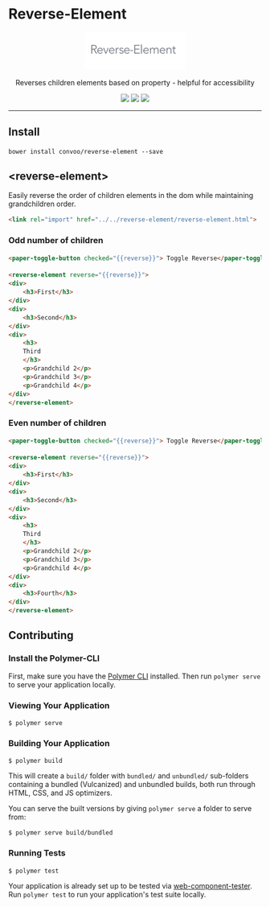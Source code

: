 # Reverse-Element

<p align="center">
  <img alt="reverse-element" src="ReverseElement.png" width="200">
</p>

<p align="center">
Reverses children elements based on property - helpful for accessibility
</p>

<p align="center">
  <a href="https://beta.webcomponents.org/element/convoo/reverse-element"><img src="https://img.shields.io/badge/webcomponents.org-published-blue.svg"></a>
  <a href="https://gitter.im/convoo/General"><img src="https://img.shields.io/badge/gitter-join%20chat-brightgreen.svg"></a>
  <a href="http://waffle.io/convoo/roadmap"><img src="https://badge.waffle.io/convoo/reverse-element.svg?label=In%20Progress&title=In%20Progress"></a>
</p>

---

## Install

```
bower install convoo/reverse-element --save
```

## \<reverse-element\>

Easily reverse the order of children elements in the dom while maintaining grandchildren order.

```html
<link rel="import" href="../../reverse-element/reverse-element.html">
```

### Odd number of children
<!--
```
<custom-element-demo>
    <template>
        <link rel="import" href="reverse-element.html">
        <div>
            <template is="dom-bind">
                <next-code-block></next-code-block>
            </template>
        </div>Ï
    </template>
</custom-element-demo>
```
-->
```html
<paper-toggle-button checked="{{reverse}}"> Toggle Reverse</paper-toggle-button>

<reverse-element reverse="{{reverse}}">
<div>
    <h3>First</h3>
</div>
<div>
    <h3>Second</h3>
</div>
<div>
    <h3>
    Third
    </h3>
    <p>Grandchild 2</p>
    <p>Grandchild 3</p>
    <p>Grandchild 4</p>
</div>
</reverse-element>
```

### Even number of children

<!--
```
<custom-element-demo>
    <template>
        <link rel="import" href="reverse-element.html">
        <div>
            <template is="dom-bind">
                <next-code-block></next-code-block>
            </template>
        </div>Ï
    </template>
</custom-element-demo>
```
-->
```html
<paper-toggle-button checked="{{reverse}}"> Toggle Reverse</paper-toggle-button>

<reverse-element reverse="{{reverse}}">
<div>
    <h3>First</h3>
</div>
<div>
    <h3>Second</h3>
</div>
<div>
    <h3>
    Third
    </h3>
    <p>Grandchild 2</p>
    <p>Grandchild 3</p>
    <p>Grandchild 4</p>
</div>
<div>
    <h3>Fourth</h3>
</div>
</reverse-element>
```

## Contributing

### Install the Polymer-CLI

First, make sure you have the [Polymer CLI](https://www.npmjs.com/package/polymer-cli) installed. Then run `polymer serve` to serve your application locally.

### Viewing Your Application

```
$ polymer serve
```

### Building Your Application

```
$ polymer build
```

This will create a `build/` folder with `bundled/` and `unbundled/` sub-folders
containing a bundled (Vulcanized) and unbundled builds, both run through HTML,
CSS, and JS optimizers.

You can serve the built versions by giving `polymer serve` a folder to serve
from:

```
$ polymer serve build/bundled
```

### Running Tests

```
$ polymer test
```

Your application is already set up to be tested via [web-component-tester](https://github.com/Polymer/web-component-tester). Run `polymer test` to run your application's test suite locally.

